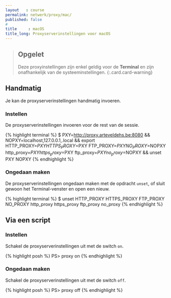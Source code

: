```yaml
---
layout   : course
permalink: netwerk/proxy/mac/
published: false
#
title     : macOS
title_long: Proxyserverinstellingen voor macOS
---
```


> Opgelet
> ---
> Deze proxyinstellingen zijn enkel geldig voor de **Terminal** en zijn onafhankelijk van de systeeminstellingen.
{:.card.card-warning}

Handmatig
---------

Je kan de proxyserverinstellingen handmatig invoeren.

### Instellen

De proxyserverinstellingen invoeren voor de rest van de sessie.

{% highlight terminal %}
$ PXY=http://proxy.arteveldehs.be:8080 && NOPXY=localhost,127.0.0.1,.local && export HTTP_PROXY=$PXY HTTPS_PROXY=$PXY FTP_PROXY=$PXY NO_PROXY=$NOPXY http_proxy=$PXY https_proxy=$PXY ftp_proxy=$PXY no_proxy=$NOPXY && unset PXY NOPXY
{% endhighlight %}

### Ongedaan maken

De proxyserverinstellingen ongedaan maken met de opdracht `unset`, of sluit gewoon het Terminal-venster en open een nieuw.

{% highlight terminal %}
$ unset HTTP_PROXY HTTPS_PROXY FTP_PROXY NO_PROXY http_proxy https_proxy ftp_proxy no_proxy
{% endhighlight %}

Via een script
--------------

### Instellen

Schakel de proxyserverinstellingen uit met de switch `on`.

{% highlight posh %}
PS> proxy on
{% endhighlight %}


### Ongedaan maken

Schakel de proxyserverinstellingen uit met de switch `off`.

{% highlight posh %}
PS> proxy off
{% endhighlight %}